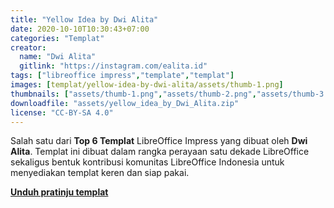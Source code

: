 ```yaml
---
title: "Yellow Idea by Dwi Alita"
date: 2020-10-10T10:30:43+07:00
categories: "Templat"
creator: 
  name: "Dwi Alita"
  gitlink: "https://instagram.com/ealita.id"
tags: ["libreoffice impress","template","templat"]
images: [templat/yellow-idea-by-dwi-alita/assets/thumb-1.png]
thumbnails: ["assets/thumb-1.png","assets/thumb-2.png","assets/thumb-3.png"]
downloadfile: "assets/yellow_idea_by_Dwi_Alita.zip"
license: "CC-BY-SA 4.0"
---
```

Salah satu dari **Top 6 Templat** LibreOffice Impress yang dibuat oleh **Dwi Alita**. Templat ini dibuat dalam rangka perayaan satu dekade LibreOffice sekaligus bentuk kontribusi komunitas LibreOffice Indonesia untuk menyediakan templat keren dan siap pakai.

[**Unduh pratinju templat**](assets/yellow_idea.pdf)
